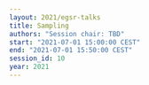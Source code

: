 ```yaml
---
layout: 2021/egsr-talks
title: Sampling
authors: "Session chair: TBD"
start: "2021-07-01 15:00:00 CEST"
end: "2021-07-01 15:50:00 CEST"
session_id: 10
year: 2021
---
```

